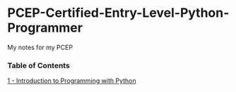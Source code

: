 # PCEP-Certified-Entry-Level-Python-Programmer
My notes for my PCEP

### Table of Contents
[1 - Introduction to Programming with Python](Notebooks/1-Introduction_to_Programming_with_Python.ipynb)
